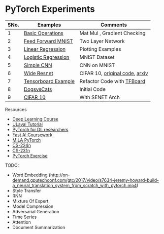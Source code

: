 # PyTorch Experiments


SNo.| Examples | Comments
--- | --- | --- |
1 | [Basic Operations](https://github.com/krishnakalyan3/LearnPyTorch/blob/master/src/00_basic.py) | Mat Mul , Gradient Checking
2 | [Feed Forward MNIST](https://github.com/krishnakalyan3/LearnPyTorch/blob/master/src/01_feed_forward.py) | Two Layer Network
3 | [Linear Regression](https://github.com/krishnakalyan3/LearnPyTorch/blob/master/src/02_linear_regression.py) | Plotting Examples
4 | [Logistic Regression](https://github.com/krishnakalyan3/LearnPyTorch/blob/master/src/03_logistic_regression.py) | MNIST Dataset
5 | [Simple CNN](https://github.com/krishnakalyan3/LearnPyTorch/blob/master/src/04_simple_cnn.py) |CNN on MNIST
6 | [Wide Resnet](https://github.com/krishnakalyan3/LearnPyTorch/blob/master/src/05_resnet.py) | CIFAR 10, [original code](https://github.com/xternalz/WideResNet-pytorch/blob/master/train.py), [arxiv](https://arxiv.org/abs/1605.07146)
7 | [Tensorboard Example](https://github.com/krishnakalyan3/LearnPyTorch/blob/master/src/06_tensorboard.py) | Refactor Code with [TFBoard](https://github.com/yunjey/pytorch-tutorial/tree/master/tutorials/04-utils/tensorboard)
8 | [DogsvsCats](https://github.com/krishnakalyan3/LearnPyTorch/blob/master/src/FAI_01_dogsvscats_gpu.py) | Initial Code
9 | [CIFAR 10](https://github.com/krishnakalyan3/LearnPyTorch/blob/master/src/07_cifar.py) | With SENET Arch

Resources
- [Deep Learning Course](https://fleuret.org/dlc/)
- [ULaval Tutorial](https://github.com/soravux/pytorch_tutorial)
- [PyTorch for DL researchers](https://github.com/yunjey/pytorch-tutorial)
- [Fast AI Coursework](http://www.fast.ai/)
- [MILA PyTorch](https://github.com/mila-udem/welcome_tutorials)
- [CS-224n](https://github.com/DSKSD/DeepNLP-models-Pytorch)
- [CS-231n](https://github.com/MahanFathi/CS231)
- [PyTorch Exercise](https://github.com/Kyubyong/pytorch_exercises)

TODO:
- Word Embedding
(http://on-demand.gputechconf.com/gtc/2017/video/s7634-jeremy-howard-build-a_neural_translation_system_from_scratch_with_pytorch.mp4)
- Style Transfer
- RNN
- Mixture Of Expert
- Model Compression
- Adversarial Generation
- Time Series
- Attention
- Document Summarization

